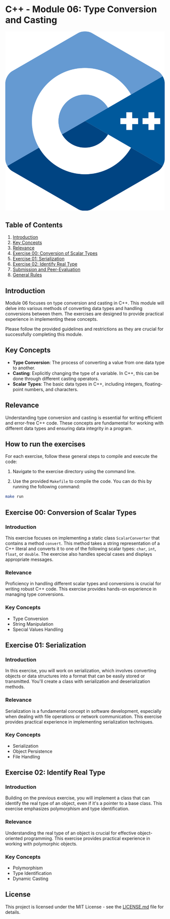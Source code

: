 # C++ - Module 06: Type Conversion and Casting

![C++ Logo](cpp_logo.png)

## Table of Contents

1. [Introduction](#introduction)
2. [Key Concepts](#key-concepts)
3. [Relevance](#relevance)
4. [Exercise 00: Conversion of Scalar Types](#exercise-00-conversion-of-scalar-types)
5. [Exercise 01: Serialization](#exercise-01-serialization)
6. [Exercise 02: Identify Real Type](#exercise-02-identify-real-type)
7. [Submission and Peer-Evaluation](#submission-and-peer-evaluation)
8. [General Rules](#general-rules)

## Introduction

Module 06 focuses on type conversion and casting in C++. This module will delve into various methods of converting data types and handling conversions between them. The exercises are designed to provide practical experience in implementing these concepts.

Please follow the provided guidelines and restrictions as they are crucial for successfully completing this module.

## Key Concepts

- **Type Conversion**: The process of converting a value from one data type to another.
- **Casting**: Explicitly changing the type of a variable. In C++, this can be done through different casting operators.
- **Scalar Types**: The basic data types in C++, including integers, floating-point numbers, and characters.

## Relevance

Understanding type conversion and casting is essential for writing efficient and error-free C++ code. These concepts are fundamental for working with different data types and ensuring data integrity in a program.

## How to run the exercises
For each exercise, follow these general steps to compile and execute the code:

1. Navigate to the exercise directory using the command line.

2. Use the provided `Makefile` to compile the code. You can do this by running the following command:

```bash
make run
```

## Exercise 00: Conversion of Scalar Types

### Introduction

This exercise focuses on implementing a static class `ScalarConverter` that contains a method `convert`. This method takes a string representation of a C++ literal and converts it to one of the following scalar types: `char`, `int`, `float`, or `double`. The exercise also handles special cases and displays appropriate messages.

### Relevance

Proficiency in handling different scalar types and conversions is crucial for writing robust C++ code. This exercise provides hands-on experience in managing type conversions.

### Key Concepts

- Type Conversion
- String Manipulation
- Special Values Handling

## Exercise 01: Serialization

### Introduction

In this exercise, you will work on serialization, which involves converting objects or data structures into a format that can be easily stored or transmitted. You'll create a class with serialization and deserialization methods.

### Relevance

Serialization is a fundamental concept in software development, especially when dealing with file operations or network communication. This exercise provides practical experience in implementing serialization techniques.

### Key Concepts

- Serialization
- Object Persistence
- File Handling

## Exercise 02: Identify Real Type

### Introduction

Building on the previous exercise, you will implement a class that can identify the real type of an object, even if it's a pointer to a base class. This exercise emphasizes polymorphism and type identification.

### Relevance

Understanding the real type of an object is crucial for effective object-oriented programming. This exercise provides practical experience in working with polymorphic objects.

### Key Concepts

- Polymorphism
- Type Identification
- Dynamic Casting

## License

This project is licensed under the MIT License - see the [LICENSE.md](LICENSE.md) file for details.

